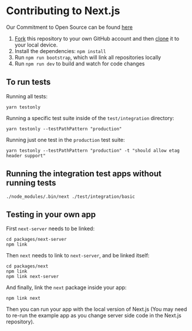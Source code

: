 # Contributing to Next.js

Our Commitment to Open Source can be found [here](https://zeit.co/blog/oss)

1. [Fork](https://help.github.com/articles/fork-a-repo/) this repository to your own GitHub account and then [clone](https://help.github.com/articles/cloning-a-repository/) it to your local device.
2. Install the dependencies: `npm install`
3. Run `npm run bootstrap`, which will link all repositories locally
4. Run `npm run dev` to build and watch for code changes

## To run tests

Running all tests:

```
yarn testonly
```

Running a specific test suite inside of the `test/integration` directory:

```
yarn testonly --testPathPattern "production"
```

Running just one test in the `production` test suite:

```
yarn testonly --testPathPattern "production" -t "should allow etag header support"
```

## Running the integration test apps without running tests

```
./node_modules/.bin/next ./test/integration/basic
```

## Testing in your own app

First `next-server` needs to be linked:

```
cd packages/next-server
npm link
```

Then `next` needs to link to `next-server`, and be linked itself:

```
cd packages/next
npm link
npm link next-server
```

And finally, link the `next` package inside your app:

```
npm link next
```

Then you can run your app with the local version of Next.js (You may need to re-run the example app as you change server side code in the Next.js repository).
